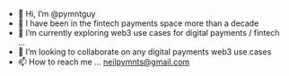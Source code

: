 - 👋 Hi, I’m @pymntguy
- 👀 I have been in the fintech payments space more than a decade
- 🌱 I’m currently exploring web3 use cases for digital payments / fintech ...
- 💞️ I’m looking to collaborate on any digital payments web3 use cases 
- 📫 How to reach me ... neilpymnts@gmail.com

<!---
pymntguy/pymntguy is a ✨ special ✨ repository because its `README.md` (this file) appears on your GitHub profile.
You can click the Preview link to take a look at your changes.
--->
